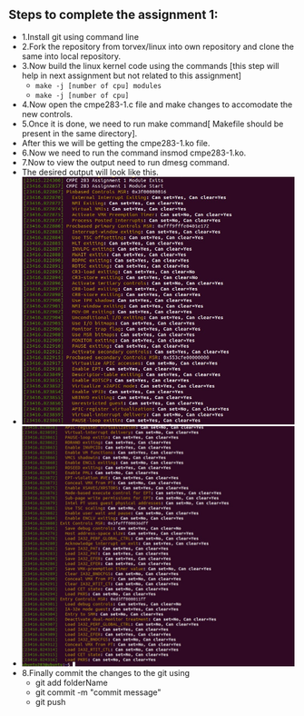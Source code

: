 

## Steps to complete the assignment 1:
* 1.Install git using command line
* 2.Fork the repository from torvex/linux into own repository and clone the same into local repository.
* 3.Now build the linux kernel code using the commands [this step will help in next assignment but not related to this assignment]
   - `make -j [number of cpu] modules`
   - `make -j [number of cpu]`
* 4.Now open the cmpe283-1.c file and make changes to accomodate the new controls.
* 5.Once it is done, we need to run make command[ Makefile should be present in the same directory].
*   After this we will be getting the cmpe283-1.ko file.
* 6.Now we need to run the command insmod cmpe283-1.ko.
* 7.Now to view the output need to run dmesg command.
* The desired output will look like this.
* ![output 1](https://github.com/vamshidhar199/CMPE_283_Assignment/blob/master/Assignment1/assignment1-output1.jpg)
* ![output 2](https://github.com/vamshidhar199/CMPE_283_Assignment/blob/master/Assignment1/assignment1-output2.jpg)
* 8.Finally commit the changes to the git using 
   - git add folderName
   - git commit -m "commit message"
   - git push
  
